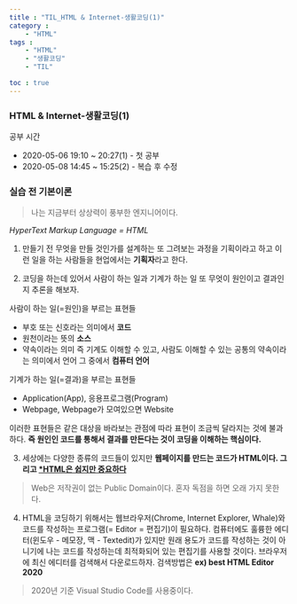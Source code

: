 ```yaml
---
title : "TIL_HTML & Internet-생활코딩(1)"
category : 
    - "HTML"
tags : 
    - "HTML"
    - "생활코딩"
    - "TIL"

toc : true
---
```

<h3>HTML & Internet-생활코딩(1)</h3>

공부 시간 
- 2020-05-06 19:10 ~ 20:27(1) - 첫 공부
- 2020-05-08 14:45 ~ 15:25(2) - 복습 후 수정

### 실습 전 기본이론

>나는 지금부터 상상력이 풍부한 엔지니어이다.

_HyperText Markup Language = HTML_

1. 만들기 전 무엇을 만들 것인가를 설계하는 또 그려보는 과정을 기획이라고 하고 이런 일을 하는 사람들을 현업에서는 <b>기획자</b>라고 한다.

2. 코딩을 하는데 있어서 사람이 하는 일과 기계가 하는 일 또 무엇이 원인이고 결과인지 추론을 해보자.

사람이 하는 일(=원인)을 부르는 표현들
- 부호 또는 신호라는 의미에서 <b>코드</b>
- 원천이라는 뜻의 <b>소스</b>
- 약속이라는 의미 즉 기계도 이해할 수 있고, 사람도 이해할 수 있는 공통의 약속이라는 의미에서 언어 그 중에서 <b>컴퓨터 언어</b>

기계가 하는 일(=결과)을 부르는 표현들
- Application(App), 응용프로그램(Program)
- Webpage, Webpage가 모여있으면 Website

이러한 표현들은 같은 대상을 바라보는 관점에 따라 표현이 조금씩 달라지는 것에 불과하다. <b>즉 원인인 코드를 통해서 결과를 만든다는 것이 코딩을 이해하는 핵심이다.</b>

3. 세상에는 다양한 종류의 코드들이 있지만 <b>웹페이지를 만드는 코드가 HTML이다. 그리고 <u>*HTML은 쉽지만 중요하다</u></b>

>Web은 저작권이 없는 Public Domain이다. 혼자 독점을 하면 오래 가지 못한다.

4. HTML을 코딩하기 위해서는 웹브라우저(Chrome, Internet Explorer, Whale)와 코드를 작성하는 프로그램(= Editor = 편집기)이 필요하다. 컴퓨터에도 훌륭한 에디터(윈도우 - 메모장, 맥 - Textedit)가 있지만 원래 용도가 코드를 작성하는 것이 아니기에 나는 코드를 작성하는데 최적화되어 있는 편집기를 사용할 것이다. 브라우저에 최신 에디터를 검색해서 다운로드하자. 검색방법은 <b>ex) best HTML Editor 2020</b>

>2020년 기준 Visual Studio Code를 사용중이다.